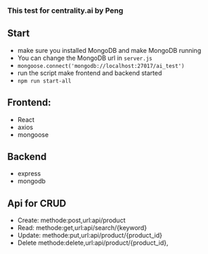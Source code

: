 ### This test for centrality.ai by Peng
## Start
*  make sure you installed MongoDB and make  MongoDB running
*  You can change the MongoDB url in `server.js`
*  `mongoose.connect('mongodb://localhost:27017/ai_test')`
*  run the script make frontend and backend started
*  `npm run start-all`

## Frontend:
* React
* axios
* mongoose

## Backend
* express
* mongodb

## Api for CRUD
* Create:
  methode:post,url:api/product
* Read:
  methode:get,url:api/search/{keyword}
* Update:
  methode:put,url:api/product/{product_id}
* Delete
  methode:delete,url:api/product/{product_id},

